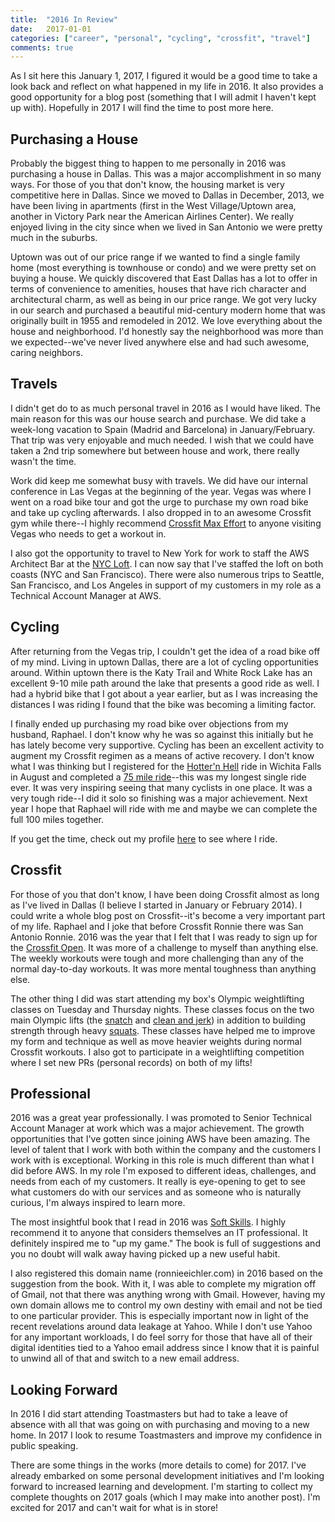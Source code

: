 ```yaml
---
title:  "2016 In Review"
date:   2017-01-01
categories: ["career", "personal", "cycling", "crossfit", "travel"]
comments: true
---
```


As I sit here this January 1, 2017, I figured it would be a good time to take a look back and reflect on what happened in my life in 2016. It also provides a good opportunity for a blog post (something that I will admit I haven't kept up with). Hopefully in 2017 I will find the time to post more here.

## Purchasing a House

Probably the biggest thing to happen to me personally in 2016 was purchasing a house in Dallas. This was a major accomplishment in so many ways. For those of you that don't know, the housing market is very competitive here in Dallas. Since we moved to Dallas in December, 2013, we have been living in apartments (first in the West Village/Uptown area, another in Victory Park near the American Airlines Center). We really enjoyed living in the city since when we lived in San Antonio we were pretty much in the suburbs.

Uptown was out of our price range if we wanted to find a single family home (most everything is townhouse or condo) and we were pretty set on buying a house. We quickly discovered that East Dallas has a lot to offer in terms of convenience to amenities, houses that have rich character and architectural charm, as well as being in our price range. We got very lucky in our search and purchased a beautiful mid-century modern home that was originally built in 1955 and remodeled in 2012. We love everything about the house and neighborhood. I'd honestly say the neighborhood was more than we  expected--we've never lived anywhere else and had such awesome, caring neighbors.

## Travels

I didn't get do to as much personal travel in 2016 as I would have liked. The main reason for this was our house search and purchase. We did take a week-long vacation to Spain (Madrid and Barcelona) in January/February. That trip was very enjoyable and much needed. I wish that we could have taken a 2nd trip somewhere but between house and work, there really wasn't the time.

Work did keep me somewhat busy with travels. We did have our internal conference in Las Vegas at the beginning of the year. Vegas was where I went on a road bike tour and got the urge to purchase my own road bike and take up cycling afterwards. I also dropped in to an awesome Crossfit gym while there--I highly recommend [Crossfit Max Effort](http://maxeffort.fitness/) to anyone visiting Vegas who needs to get a workout in.

I also got the opportunity to travel to New York for work to staff the AWS Architect Bar at the [NYC Loft](https://aws.amazon.com/start-ups/loft/ny-loft/). I can now say that I've staffed the loft on both coasts (NYC and San Francisco). There were also numerous trips to Seattle, San Francisco, and Los Angeles in support of my customers in my role as a Technical Account Manager at AWS.

## Cycling

After returning from the Vegas trip, I couldn't get the idea of a road bike off of my mind. Living in uptown Dallas, there are a lot of cycling opportunities around. Within uptown there is the Katy Trail and White Rock Lake has an excellent 9-10 mile path around the lake that presents a good ride as well. I had a hybrid bike that I got about a year earlier, but as I was increasing the distances I was riding I found that the bike was becoming a limiting factor.

I finally ended up purchasing my road bike over objections from my husband, Raphael. I don't know why he was so against this initially but he has lately become very supportive. Cycling has been an excellent activity to augment my Crossfit regimen as a means of active recovery. I don't know what I was thinking but I registered for the [Hotter'n Hell](http://www.hh100.org/) ride in Wichita Falls in August and completed a [75 mile ride](https://ridewithgps.com/trips/10743002)--this was my longest single ride ever. It was very inspiring seeing that many cyclists in one place. It was a very tough ride--I did it solo so finishing was a major achievement. Next year I hope that Raphael will ride with me and maybe we can complete the full 100 miles together.

If you get the time, check out my profile [here](https://ridewithgps.com/users/694315) to see where I ride.

## Crossfit

For those of you that don't know, I have been doing Crossfit almost as long as I've lived in Dallas (I believe I started in January or February 2014). I could write a whole blog post on Crossfit--it's become a very important part of my life. Raphael and I joke that before Crossfit Ronnie there was San Antonio Ronnie. 2016 was the year that I felt that I was ready to sign up for the [Crossfit Open](http://games.crossfit.com/athlete/691120). It was more of a challenge to myself than anything else. The weekly workouts were tough and more challenging than any of the normal day-to-day workouts. It was more mental toughness than anything else.

The other thing I did was start attending my box's Olympic weightlifting classes on Tuesday and Thursday nights. These classes focus on the two main Olympic lifts (the [snatch](https://youtu.be/fSdrnluM8NA) and [clean and jerk](https://www.instagram.com/p/BIfxaLMgaoR/?taken-by=ronnie.eichler&hl=en)) in addition to building strength through heavy [squats](https://www.instagram.com/p/BK4buCcBrMb/?taken-by=ronnie.eichler&hl=en). These classes have helped me to improve my form and technique as well as move heavier weights during normal Crossfit workouts. I also got to participate in a weightlifting competition where I set new PRs (personal records) on both of my lifts!

## Professional

2016 was a great year professionally. I was promoted to Senior Technical Account Manager at work which was a major achievement. The growth opportunities that I've gotten since joining AWS have been amazing. The level of talent that I work with both within the company and the customers I work with is exceptional. Working in this role is much different than what I did before AWS. In my role I'm exposed to different ideas, challenges, and needs from each of my customers. It really is eye-opening to get to see what customers do with our services and as someone who is naturally curious, I'm always inspired to learn more.

The most insightful book that I read in 2016 was [Soft Skills](https://www.amazon.com/gp/product/1617292397/ref=as_li_tl?ie=UTF8&tag=ranrotx-20&camp=1789&creative=93,25&linkCode=as2&creativeASIN=1617292397&linkId=7d1eaae7e24e74b18c136d007fb0d84a). I highly recommend it to anyone that considers themselves an IT professional. It definitely inspired me to "up my game." The book is full of suggestions and you no doubt will walk away having picked up a new useful habit.

I also registered this domain name (ronnieeichler.com) in 2016 based on the suggestion from the book. With it, I was able to complete my migration off of Gmail, not that there was anything wrong with Gmail. However, having my own domain allows me to control my own destiny with email and not be tied to one particular provider. This is especially important now in light of the recent revelations around data leakage at Yahoo. While I don't use Yahoo for any important workloads, I do feel sorry for those that have all of their digital identities tied to a Yahoo email address since I know that it is painful to unwind all of that and switch to a new email address.

## Looking Forward

In 2016 I did start attending Toastmasters but had to take a leave of absence with all that was going on with purchasing and moving to a new home. In 2017 I look to resume Toastmasters and improve my confidence in public speaking.

There are some things in the works (more details to come) for 2017. I've already embarked on some personal development initiatives and I'm looking forward to increased learning and development. I'm starting to collect my complete thoughts on 2017 goals (which I may make into another post). I'm excited for 2017 and can't wait for what is in store!
